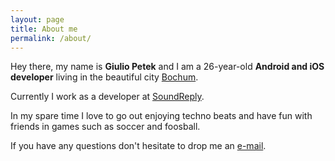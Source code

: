```yaml
---
layout: page
title: About me
permalink: /about/
---
```

Hey there, my name is **Giulio Petek** and I am a 26-year-old **Android and iOS developer** living in the beautiful city [Bochum](https://en.wikipedia.org/wiki/Bochum). 

Currently I work as a developer at [SoundReply](http://www.soundreply.com/). 

In my spare time I love to go out enjoying techno beats and have fun with friends in games such as soccer and foosball.

If you have any questions don't hesitate to drop me an [e-mail](mailto:giulio.petek@gmail.com).
